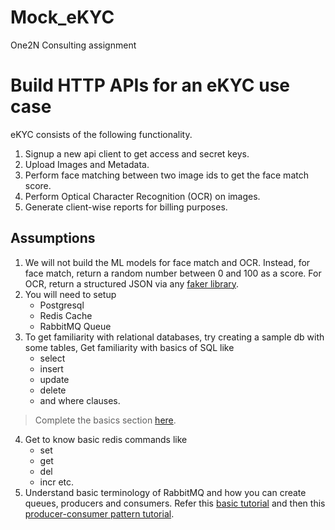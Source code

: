 # Mock_eKYC
One2N Consulting assignment 

# Build HTTP APIs for an eKYC use case

eKYC consists of the following functionality.

1. Signup a new api client to get access and secret keys.
2. Upload Images and Metadata.
3. Perform face matching between two image ids to get the face match score.
4. Perform Optical Character Recognition (OCR) on images.
5. Generate client-wise reports for billing purposes.

## Assumptions

1. We will not build the ML models for face match and OCR. Instead, for face match, return a random number between 0 and 100 as a score. For OCR, return a structured JSON via any [faker library](https://github.com/bxcodec/faker).
2. You will need to setup
    - Postgresql
    - Redis Cache
    - RabbitMQ Queue
3. To get familiarity with relational databases, try creating a sample db with some tables, Get familiarity with basics of SQL like
    - select
    - insert
    - update
    - delete
    - and where clauses.
> Complete the basics section [here](https://pgexercises.com/questions/basic/).
4. Get to know basic redis commands like
    - set
    - get
    - del
    - incr etc.
5. Understand basic terminology of RabbitMQ and how you can create queues, producers and consumers. Refer this [basic tutorial](https://www.rabbitmq.com/tutorials/tutorial-one-go.html) and then this [producer-consumer pattern tutorial](https://www.rabbitmq.com/tutorials/tutorial-two-go.html).  